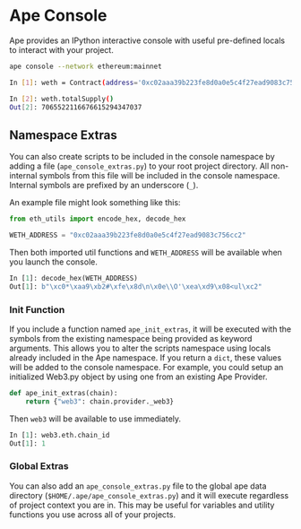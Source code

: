 # Ape Console

Ape provides an IPython interactive console with useful pre-defined locals to interact with your project.

```bash
ape console --network ethereum:mainnet

In [1]: weth = Contract(address='0xc02aaa39b223fe8d0a0e5c4f27ead9083c756cc2', contract_type=project.contracts['ERC20'])

In [2]: weth.totalSupply()
Out[2]: 7065522116676615294347037
```

## Namespace Extras

You can also create scripts to be included in the console namespace by adding a file (`ape_console_extras.py`) to your root project directory.  All non-internal symbols from this file will be included in the console namespace.  Internal symbols are prefixed by an underscore (`_`).

An example file might look something like this:

```python
from eth_utils import encode_hex, decode_hex

WETH_ADDRESS = "0xc02aaa39b223fe8d0a0e5c4f27ead9083c756cc2"
```

Then both imported util functions and `WETH_ADDRESS` will be available when you launch the console.

```python
In [1]: decode_hex(WETH_ADDRESS)
Out[1]: b"\xc0*\xaa9\xb2#\xfe\x8d\n\x0e\\O'\xea\xd9\x08<ul\xc2"
```

### Init Function

If you include a function named `ape_init_extras`, it will be executed with the symbols from the existing namespace being provided as keyword arguments.  This allows you to alter the scripts namespace using locals already included in the Ape namespace.  If you return a `dict`, these values will be added to the console namespace.  For example, you could setup an initialized Web3.py object by using one from an existing Ape Provider.

```python
def ape_init_extras(chain):
    return {"web3": chain.provider._web3}
```

Then `web3` will be available to use immediately.

```python
In [1]: web3.eth.chain_id
Out[1]: 1
```

### Global Extras

You can also add an `ape_console_extras.py` file to the global ape data directory (`$HOME/.ape/ape_console_extras.py`) and it will execute regardless of project context you are in.  This may be useful for variables and utility functions you use across all of your projects.
